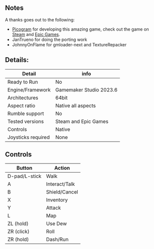 ## Notes

A thanks goes out to the following:
- [Picogram](https://www.picogram.co/) for developing this amazing game, check out the game on [Steam](https://store.steampowered.com/app/1062140/Garden_Story/) and [Epic Games](https://store.epicgames.com/en-US/p/garden-story).
- JanTrueno for doing the porting work
- JohnnyOnFlame for gmloader-next and TextureRepacker

## Details:
|Detail  | info |
|--|--|
| Ready to Run | No |
| Engine/Framework | Gamemaker Studio 2023.6 |
| Architectures | 64bit|
| Aspect ratio | Native all aspects |
| Rumble support | No |
| Tested versions| Steam  and Epic Games | 
| Controls | Native |
| Joysticks required | None |

## Controls

| Button | Action |
|--|--| 
|D-pad/L-stick|Walk|
|A|Interact/Talk|
|B|Shield/Cancel|
|X|Inventory|
|Y|Attack|
|L|Map|
|ZL (hold)|Use Dew|
|ZR (click)|Roll|
|ZR (hold)|Dash/Run|


